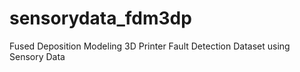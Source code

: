 # sensorydata_fdm3dp
Fused Deposition Modeling 3D Printer Fault Detection Dataset using Sensory Data
